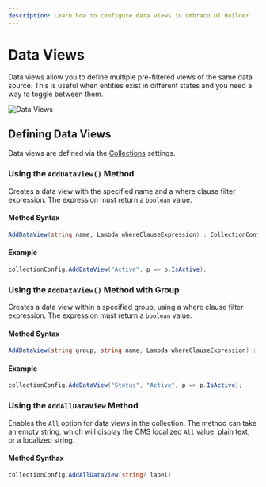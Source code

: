 ```yaml
---
description: Learn how to configure data views in Umbraco UI Builder.
---
```


# Data Views

Data views allow you to define multiple pre-filtered views of the same data source. This is useful when entities exist in different states and you need a way to toggle between them.

![Data Views](../images/data_views.png)

## Defining Data Views

Data views are defined via the [Collections](../collections/overview.md) settings.

### Using the `AddDataView()` Method

Creates a data view with the specified name and a where clause filter expression. The expression must return a `boolean` value.

#### Method Syntax

```cs
AddDataView(string name, Lambda whereClauseExpression) : CollectionConfigBuilder<TEntityType>
```

#### Example

````csharp
collectionConfig.AddDataView("Active", p => p.IsActive);
````

### Using the `AddDataView()` Method with Group

Creates a data view within a specified group, using a where clause filter expression. The expression must return a  `boolean` value.

#### Method Syntax

```cs
AddDataView(string group, string name, Lambda whereClauseExpression) : CollectionConfigBuilder<TEntityType>
```

#### Example

````csharp
collectionConfig.AddDataView("Status", "Active", p => p.IsActive);
````

### Using the `AddAllDataView` Method

Enables the `All` option for data views in the collection. The method can take an empty string, which will display the CMS localized `All` value, plain text, or a localized string.

#### Method Synthax

```cs
collectionConfig.AddAllDataView(string? label)
```
